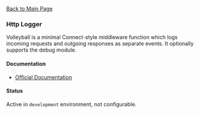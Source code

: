 [Back to Main Page](https://github.com/SorinGFS/access-proxy#configuration)

### Http Logger

Volleyball is a minimal Connect-style middleware function which logs incoming requests and outgoing responses as separate events. It optionally supports the debug module.

#### Documentation

- [Official Documentation](https://github.com/glebec/volleyball#readme)

#### Status

Active in `development` environment, not configurable.
